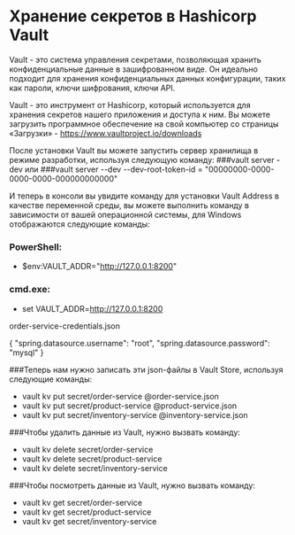 # Хранение секретов в Hashicorp Vault
Vault - это система управления секретами, позволяющая хранить конфиденциальные данные в зашифрованном виде. Он идеально подходит для хранения конфиденциальных данных конфигурации, таких как пароли, ключи шифрования, ключи API.

Vault - это инструмент от Hashicorp, который используется для хранения секретов 
нашего приложения и доступа к ним. Вы можете загрузить программное обеспечение 
на свой компьютер со страницы «Загрузки» - https://www.vaultproject.io/downloads

После установки Vault вы можете запустить сервер хранилища в режиме разработки, используя следующую команду: 
###vault server -dev
или
###vault server --dev --dev-root-token-id = "00000000-0000-0000-0000-000000000000"

И теперь в консоли вы увидите команду для установки Vault Address в качестве переменной среды, 
вы можете выполнить команду в зависимости от вашей операционной системы, для Windows 
отображаются следующие команды:
### PowerShell:
   * $env:VAULT_ADDR="http://127.0.0.1:8200"
###  cmd.exe:
   * set VAULT_ADDR=http://127.0.0.1:8200


order-service-credentials.json

{
"spring.datasource.username": "root",
"spring.datasource.password": "mysql"
}

###Теперь нам нужно записать эти json-файлы в Vault Store, используя следующие команды:

* vault kv put secret/order-service @order-service.json
* vault kv put secret/product-service @product-service.json
* vault kv put secret/inventory-service @inventory-service.json

###Чтобы удалить данные из Vault, нужно вызвать команду:

* vault kv delete secret/order-service
* vault kv delete secret/product-service
* vault kv delete secret/inventory-service

###Чтобы посмотреть данные из Vault, нужно вызвать команду:

* vault kv get secret/order-service
* vault kv get secret/product-service
* vault kv get secret/inventory-service